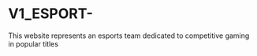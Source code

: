 # V1_ESPORT-
This website represents an esports team dedicated to competitive gaming in popular titles
